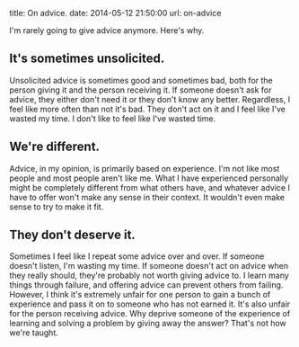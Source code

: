 title: On advice.
date: 2014-05-12 21:50:00
url: on-advice

I'm rarely going to give advice anymore. Here's why.

## It's sometimes unsolicited.
Unsolicited advice is sometimes good and sometimes bad, both for the person giving it and the person receiving it. If someone doesn't ask for advice, they either don't need it or they don't know any better. Regardless, I feel like more often than not it's bad. They don't act on it and I feel like I've wasted my time. I don't like to feel like I've wasted time.

## We're different.
Advice, in my opinion, is primarily based on experience. I'm not like most people and most people aren't like me. What I have experienced personally might be completely different from what others have, and whatever advice I have to offer won't make any sense in their context. It wouldn't even make sense to try to make it fit.

## They don't deserve it.
Sometimes I feel like I repeat some advice over and over. If someone doesn't listen, I'm wasting my time. If someone doesn't act on advice when they really should, they're probably not worth giving advice to. I learn many things through failure, and offering advice can prevent others from failing. However, I think it's extremely unfair for one person to gain a bunch of experience and pass it on to someone who has not earned it. It's also unfair for the person receiving advice. Why deprive someone of the experience of learning and solving a problem by giving away the answer? That's not how we're taught.

